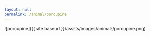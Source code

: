 ```yaml
---
layout: null
permalink: /animal/porcupine
---
```


![porcupine]({{ site.baseurl }}/assets/images/animals/porcupine.png)
<canvas id="porcupine" width="500" height="500"></canvas>
<script src="{{ site.baseurl }}/assets/js/porcupine.js"></script>